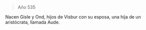 > Año 535

Nacen Gisle y Ond, hijos de Visbur con su esposa, una hija de un aristócrata, llamada Aude.